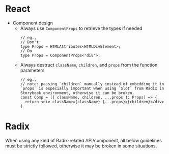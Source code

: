 # React

- Component design
  - Always use `ComponentProps` to retrieve the types if needed
    ```tsx
    // eg.,
    // Don't
    type Props = HTMLAttributes<HTMLDivElement>;
    // Do
    type Props = ComponentProps<'div'>;
    ```
  - Always destruct `className`, `children`, and `props` from the function parameters
    ```tsx
    // eg.,
    // note: passing `children` manually instead of embedding it in `props` is especially important when using `Slot` from Radix in Storybook environment, otherwise it can be broken.
    const Comp = ({ className, children, ...props }: Props) => {
      return <div className={className} {...props}>{children}</div>
    }
    ```


# Radix
When using any kind of Radix-related API/component, all below guidelines must be strictly followed, otherwise it may be broken in some situations.
